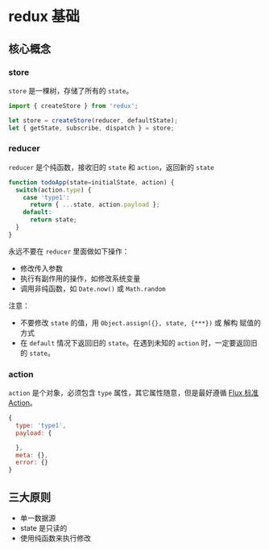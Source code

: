# redux 基础

## 核心概念

### store

`store` 是一棵树，存储了所有的 `state`。

```javascript
import { createStore } from 'redux';

let store = createStore(reducer, defaultState);
let { getState, subscribe, dispatch } = store;
```


### reducer

`reducer` 是个纯函数，接收旧的 `state` 和 `action`，返回新的 `state`

```javascript
function todoApp(state=initialState, action) {
  switch(action.type) {
    case 'type1':
      return { ...state, action.payload };
    default:
      return state;
  }
}
```

永远不要在 `reducer` 里面做如下操作：

- 修改传入参数
- 执行有副作用的操作，如修改系统变量
- 调用非纯函数，如 `Date.now()` 或 `Math.random`

注意：

- 不要修改 `state` 的值，用 `Object.assign({}, state, {***})` 或 解构 赋值的方式
- 在 `default` 情况下返回旧的 `state`。在遇到未知的 `action` 时，一定要返回旧的 `state`。

### action

`action` 是个对象，必须包含 `type` 属性，其它属性随意，但是最好遵循 [Flux 标准 Action](https://github.com/redux-utilities/flux-standard-action)。

```javascript
{
  type: 'type1',
  payload: {

  },
  meta: {},
  error: {}
}
```


## 三大原则

- 单一数据源
- state 是只读的
- 使用纯函数来执行修改

